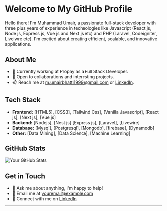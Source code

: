 # Welcome to My GitHub Profile

Hello there! I'm Muhammad Umair, a passionate full-stack developer with three plus years of experience in technologies like Javascript (React js, Node js, Express js, Vue js and Next js etc) and PHP (Laravel, Codeigniter, Liveiwre etc). I'm excited about creating efficient, scalable, and innovative applications.

## About Me

- 💼 Currently working at Propay as a Full Stack Developer.
- 🤝 Open to collaborations and interesting projects.
- 📫 Reach me at [m.umairbhatti1999@gmail.com](mailto:m.umairbhatti1999@gmail.com) or [LinkedIn](https://www.linkedin.com/in/muhammad-umair-a134671bb/).

## Tech Stack

- **Frontend:** [HTML5], [CSS3], [Tailwind Css], [Vanilla Javascript], [React js], [Next js], [Vue js]
- **Backend:** [Nodejs], [Nest js] [Express js], [Laravel], [Livewire]
- **Database:** [Mysql], [Postgresql], [Mongodb], [firebase], [Dynamodb]
- **Other:** [Data Mining], [Data Science], [Machine Learning]

## GitHub Stats

![Your GitHub Stats](https://github-readme-stats.vercel.app/api?username=umair-exe&show_icons=true&hide_title=true&count_private=true&hide=prs&theme=radical)

## Get in Touch

- 💬 Ask me about anything, I'm happy to help!
- 📧 Email me at [youremail@example.com](mailto:m.umairbhatti1999@gmail.com)
- 🤝 Connect with me on [LinkedIn](https://www.linkedin.com/in/muhammad-umair-a134671bb/)

---
